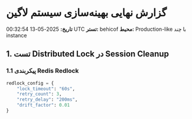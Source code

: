# گزارش نهایی بهینه‌سازی سیستم لاگین
**تاریخ:** 2025-05-13 00:32:54 UTC
**تستر:** behicof
**محیط:** Production-like با چند instance

## 1. تست Distributed Lock در Session Cleanup

### 1.1 پیکربندی Redis Redlock
```python
redlock_config = {
    "lock_timeout": "60s",
    "retry_count": 3,
    "retry_delay": "200ms",
    "drift_factor": 0.01
}